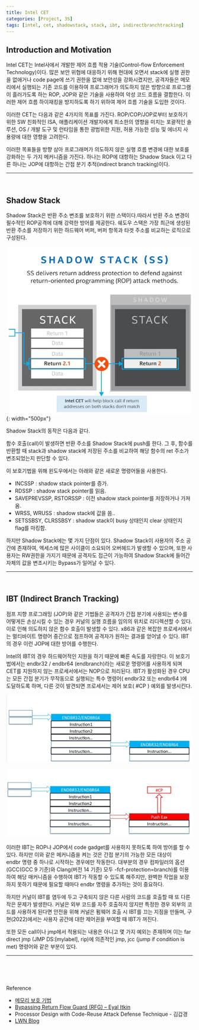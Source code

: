 ```yaml
---
title: Intel CET
categories: [Project, 3S]
tags: [intel, cet, shadowstack, stack, ibt, indirectbranchtracking]		# TAG는 반드시 소문자로 이루어져야함!
---
```


## Introduction and Motivation

Intel CET는 Intel사에서 개발한 제어 흐름 적용 기술(Control-flow Enforcement Technology)이다. 많은 보안 위협에 대응하기 위해 현대에 오면서 stack에 실행 권한을 없애거나 code page에 쓰기 권한을 없애 보안성을 강화시켰지만, 공격자들은 메모리에서 실행되는 기존 코드를 이용하여 프로그래머가 의도하지 않은 방향으로 프로그램이 흘러가도록 하는 ROP, JOP와 같은 기술을 사용하여 악성 코드 흐름을 결합한다. 이러한 제어 흐름 하이재킹을 방지하도록 하기 위하여 제어 흐름 기술을 도입한 것이다.

이러한 CET는 다음과 같은 4가지의 목표를 가진다. ROP/COP/JOP로부터 보호하기 위한 SW 친화적인 ISA, 애플리케이션 개발자에게 최소한의 영향을 미치는 포괄적인 솔루션, OS / 개발 도구 및 런타임을 통한 광범위한 지원, 허용 가능한 성능 및 에너지 사용량에 대한 영향을 고려한다.

이러한 목표들을 방향 삼아 프로그래머가 의도하지 않은 실행 흐름 변경에 대한 보호를 강화하는 두 가지 메커니즘을 가진다. 하나는 ROP에 대항하는 Shadow Stack 이고 다른 하나는 JOP에 대항하는 간접 분기 추적(indirect branch tracking)이다.

---
  
<br/>



## Shadow Stack

Shadow Stack은 반환 주소 변조를 보호하기 위한 스택이다.따라서 반환 주소 변경이 필수적인 ROP공격에 대해 강력한 방어를 제공한다. 쉐도우 스택은 가장 최근에 생성된 반환 주소를 저장하기 위한 하드웨어 버퍼, 버퍼 항목과 타겟 주소를 비교하는 로직으로 구성된다.

![Shadow Stack](../assets/img/3S/shadow.png){: width="500px"}

Shadow Stack의 동작은 다음과 같다.

함수 호출(call)이 발생하면 반환 주소를 Shadow Stack에 push를 한다. 그 후, 함수를 반환할 때 stack과 shadow stack에 저장된 주소를 비교하여 해당 함수의 ret 주소가 변조되었는지 판단할 수 있다.

이 보호기법을 위해 윈도우에서는 아래와 같은 새로운 명령어들을 사용한다.

- INCSSP : shadow stack pointer를 증가.
- RDSSP : shadow stack pointer를 읽음.
- SAVEPREVSSP, RSTORSSP : 이전 shadow stack pointer를 저장하거나 가져옴.
- WRSS, WRUSS : shadow stack에 값을 씀..
- SETSSBSY, CLRSSBSY : shadow stack이 busy 상태인지 clear 상태인지 flag를 마킹함.

하지만 Shadow Stack에는 몇 가지 단점이 있다. Shadow Stack이 사용자의 주소 공간에 존재하여, 엑세스에 많은 사이클이 소요되어 오버헤드가 발생할 수 있으며, 또한 사용자는 RW권한을 가지기 때문에 공격자도 접근이 가능하여 Shadow Stack에 들어간 자체의 값을 변조시키는 Bypass가 일어날 수 있다.

---
<br/>

## IBT (Indirect Branch Tracking)

점프 지향 프로그래밍 (JOP)와 같은 기법들은 공격자가 간접 분기에 사용되는 변수를 어떻게든 손상시킬 수 있는 경우 커널의 실행 흐름을 임의의 위치로 리디렉션할 수 있다. 이로 인해 의도하지 않은 함수 호출이 발생할 수 있다. 
x86과 같은 복잡한 프로세서에서는 멀티바이트 명령어 중간으로 점프하여 공격자가 원하는 결과를 얻어낼 수 있다. IBT의 경우 이런 JOP에 대한 방어를 수행한다.

Intel의 IBT의 경우 하드웨어적인 지원을 하기 때문에 빠른 속도를 자랑한다. 이 보호기법에서는 endbr32 / endbr64 (endbranch)라는 새로운 명령어를 사용하게 되며 CET를 지원하지 않는 프로세서에서는 NOP으로 처리된다. 
IBT가 활성화된 경우 CPU는 모든 간접 분기가 무작동으로 실행되는 특수 명령어( endbr32 또는 endbr64 )에 도달하도록 하며, 다른 것이 발견되면 프로세서는 제어 보호( #CP ) 예외를 발생시킨다.

![정상적 작동](../assets/img/3S/ibt_1.png)

![JOP가 일어난 경우](../assets/img/3S/ibt_2.png)

이러한 IBT는 ROP나 JOP에서 code gadget를 사용하지 못하도록 하여 방어를 할 수 있다. 하지만 이와 같은 메커니즘을 켜는 것은 간접 분기의 가능한 모든 대상이 endbr 명령 중 하나로 시작하는 경우에만 작동한다. 대부분의 경우 컴파일러의 옵션(GCC(GCC 9 기준)와 Clang(버전 14 기준) 모두 -fcf-protection=branch)를 이용하여 해당 매커니즘을 수행하여 IBT가 작동할 수 있도록 해주지만, 완벽한 작업을 보장하지 못하기 때문에 필요할 때마다 endbr 명령을 추가하는 것이 중요하다.

하지만 커널이 IBT를 염두에 두고 구축되지 않은 다른 사람의 코드를 호출할 때 또 다른 작은 문제가 발생한다. 
커널은 외부 코드를 자주 호출하지 않지만 특정한 경우 외부의 코드를 사용하게 된다면 안전을 위해 커널은 펌웨어 호출 시 IBT를 끄는 지점을 만들며, 구현(2022)에서는 사용자 공간에 대한 제어권을 부여할 때 IBT가 꺼진다. 

또한 모든 call이나 jmp에서 적용되는 내용은 아니고 몇 가지 예외는 존재하며 이는 far direct jmp (JMP DS:[mylabel], rip)에 의존적인 jmp, jcc (jump if condition is met) 명령어와 같은 부분이 있다.

---
<br/>
<br/>
<br/>


Reference

- [메모리 보호 기법](https://core-research-team.github.io/2020-05-01/memory#7-cet-control-flow-enforcement-technology-specification)
- [Bypassing Return Flow Guard (RFG) &#8211; Eyal Itkin](https://eyalitkin.wordpress.com/2017/08/18/bypassing-return-flow-guard-rfg/)
- Processor Design with Code-Reuse Attack Defense Technique - 김갑경
- [LWN Blog](https://lwn.net/Articles/889475/)

